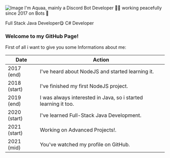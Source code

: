 ![Image](https://camo.githubusercontent.com/b40aa6e0a49e00065a11b3773f9f4d7098be2fed4da538a0a32abb74992a7869/68747470733a2f2f726973686176616e616e642e6769746875622e696f2f7374617469632f696d616765732f6772656574696e67732e676966)
I'm Aquaa, mainly a Discord Bot Developer 👨‍💻 working peacefully since 2017 on Bots 🚀

Full Stack Java Developer😋
C# Developer

### Welcome to my GitHub Page!
First of all i want to give you some Informations about me:

| Date | Action |
| - | - |
| 2017 (end) | I've heard about NodeJS and started learning it. |
| 2018 (start) | I've finished my first NodeJS project. |
| 2019 (end) | I was always interested in Java, so i started learning it too. |
| 2020 (start) | I've learned Full-Stack Java Development. |
| 2021 (start) | Working on Advanced Projects!. |
| 2021 (mid) | You've watched my profile on GitHub. |




